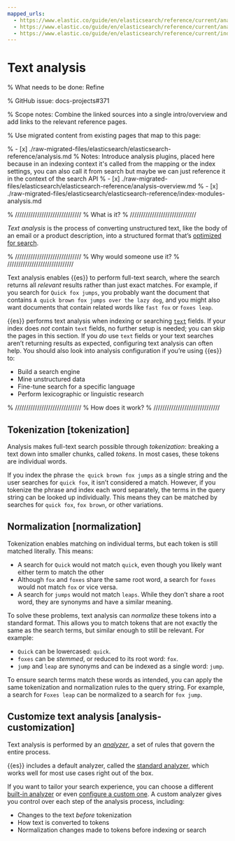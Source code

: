 ```yaml
---
mapped_urls:
  - https://www.elastic.co/guide/en/elasticsearch/reference/current/analysis.html
  - https://www.elastic.co/guide/en/elasticsearch/reference/current/analysis-overview.html
  - https://www.elastic.co/guide/en/elasticsearch/reference/current/index-modules-analysis.html
---
```


# Text analysis

% What needs to be done: Refine

% GitHub issue: docs-projects#371

% Scope notes: Combine the linked sources into a single intro/overview and add links to the relevant reference pages.

% Use migrated content from existing pages that map to this page:

% - [x] ./raw-migrated-files/elasticsearch/elasticsearch-reference/analysis.md
%      Notes: Introduce analysis plugins, placed here because in an indexing context it's called from the mapping or the index settings, you can also call it from search but maybe we can just reference it in the context of the search API
% - [x] ./raw-migrated-files/elasticsearch/elasticsearch-reference/analysis-overview.md
% - [x] ./raw-migrated-files/elasticsearch/elasticsearch-reference/index-modules-analysis.md

% //////////////////////////////
% What is it?
% //////////////////////////////

_Text analysis_ is the process of converting unstructured text, like the body of an email or a product description, into a structured format that’s [optimized for search](/solutions/search/full-text.md).

% //////////////////////////////
% Why would someone use it?
% //////////////////////////////

Text analysis enables {{es}} to perform full-text search, where the search returns all *relevant* results rather than just exact matches. For example, if you search for `Quick fox jumps`, you probably want the document that contains `A quick brown fox jumps over the lazy dog`, and you might also want documents that contain related words like `fast fox` or `foxes leap`.

{{es}} performs text analysis when indexing or searching [`text`](https://www.elastic.co/guide/en/elasticsearch/reference/current/text.html) fields. If your index does _not_ contain `text` fields, no further setup is needed; you can skip the pages in this section. If you _do_ use `text` fields or your text searches aren’t returning results as expected, configuring text analysis can often help. You should also look into analysis configuration if you’re using {{es}} to:

* Build a search engine
* Mine unstructured data
* Fine-tune search for a specific language
* Perform lexicographic or linguistic research

% //////////////////////////////
% How does it work?
% //////////////////////////////

## Tokenization [tokenization]

Analysis makes full-text search possible through *tokenization*: breaking a text down into smaller chunks, called *tokens*. In most cases, these tokens are individual words.

If you index the phrase `the quick brown fox jumps` as a single string and the user searches for `quick fox`, it isn’t considered a match. However, if you tokenize the phrase and index each word separately, the terms in the query string can be looked up individually. This means they can be matched by searches for `quick fox`, `fox brown`, or other variations.

## Normalization [normalization]

Tokenization enables matching on individual terms, but each token is still matched literally. This means:

* A search for `Quick` would not match `quick`, even though you likely want either term to match the other
* Although `fox` and `foxes` share the same root word, a search for `foxes` would not match `fox` or vice versa.
* A search for `jumps` would not match `leaps`. While they don’t share a root word, they are synonyms and have a similar meaning.

To solve these problems, text analysis can *normalize* these tokens into a standard format. This allows you to match tokens that are not exactly the same as the search terms, but similar enough to still be relevant. For example:

* `Quick` can be lowercased: `quick`.
* `foxes` can be *stemmed*, or reduced to its root word: `fox`.
* `jump` and `leap` are synonyms and can be indexed as a single word: `jump`.

To ensure search terms match these words as intended, you can apply the same tokenization and normalization rules to the query string. For example, a search for `Foxes leap` can be normalized to a search for `fox jump`.

## Customize text analysis [analysis-customization]

Text analysis is performed by an [*analyzer*](/manage-data/data-store/text-analysis/anatomy-of-an-analyzer.md), a set of rules that govern the entire process.

{{es}} includes a default analyzer, called the [standard analyzer](https://www.elastic.co/guide/en/elasticsearch/reference/current/analysis-standard-analyzer.html), which works well for most use cases right out of the box.

If you want to tailor your search experience, you can choose a different [built-in analyzer](https://www.elastic.co/guide/en/elasticsearch/reference/current/analysis-analyzers.html) or even [configure a custom one](/manage-data/data-store/text-analysis/create-custom-analyzer.md). A custom analyzer gives you control over each step of the analysis process, including:

* Changes to the text *before* tokenization
* How text is converted to tokens
* Normalization changes made to tokens before indexing or search
